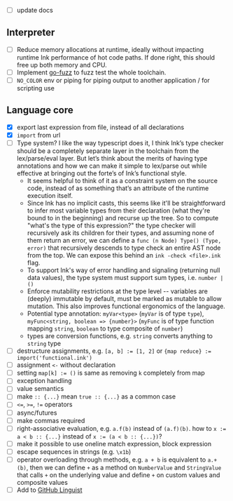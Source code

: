 - [ ] update docs

## Interpreter
- [ ] Reduce memory allocations at runtime, ideally without impacting runtime Ink performance of hot code paths. If done right, this should free up both memory and CPU.
- [ ] Implement [go-fuzz](http://go-talks.appspot.com/github.com/dvyukov/go-fuzz/slides/go-fuzz.slide#1) to fuzz test the whole toolchain.
- [ ] `NO_COLOR` env or piping for piping output to another application / for scripting use

## Language core
- [x] export last expression from file, instead of all declarations
- [x] `import` from url
- [ ] Type system? I like the way typescript does it, I think Ink’s type checker should be a completely separate layer in the toolchain from the lex/parse/eval layer. But let’s think about the merits of having type annotations and how we can make it simple to lex/parse out while effective at bringing out the forte’s of Ink’s functional style.
  - It seems helpful to think of it as a constraint system on the source code, instead of as something that’s an attribute of the runtime execution itself.
  - Since Ink has no implicit casts, this seems like it'll be straightforward to infer most variable types from their declaration (what they're bound to in the beginning) and recurse up the tree. So to compute "what's the type of this expression?" the type checker will recursively ask its children for their types, and assuming none of them return an error, we can define a `func (n Node) Type() (Type, error)` that recursively descends to type check an entire AST node from the top. We can expose this behind an `ink -check <file>.ink` flag.
  - To support Ink's way of error handling and signaling (returning null data values), the type system must support sum types, i.e. `number | ()`
  - Enforce mutability restrictions at the type level -- variables are (deeply) immutable by default, must be marked as mutable to allow mutation. This also improves functional ergonomics of the language.
  - Potential type annotation: `myVar<type>` (`myVar` is of type `type`), `myFunc<string, boolean => {number}>` (`myFunc` is of type function mapping `string`, `boolean` to type composite of `number`)
  - types are conversion functions, e.g. `string` converts anything to `string` type
- [ ] destructure assignments, e.g. `[a, b] := [1, 2]` or `{map reduce} := import('functional.ink')`
- [ ] assignment `<-` without declaration
- [ ] setting `map[k] := ()` is same as removing `k` completely from map
- [ ] exception handling
- [ ] value semantics
- [ ] make `:: {...}` mean `true :: {...}` as a common case
- [ ] `<=`, `>=`, `!=` operators
- [ ] async/futures
- [ ] make commas required
- [ ] right-associative evaluation, e.g. `a.f(b)` instead of `(a.f)(b)`. how to `x := a < b :: {...}` instead of `x := (a < b :: {...})`?
- [ ] make it possible to use oneline match expression, block expression
- [ ] escape sequences in strings (e.g. `\x1b`)
- [ ] operator overloading through methods, e.g. `a + b` is equivalent to `a.+(b)`, then we can define `+` as a method on `NumberValue` and `StringValue` that calls `+` on the underlying value and define `+` on custom values and composite values
- [ ] Add to [GitHub Linguist](https://github.com/github/linguist)
